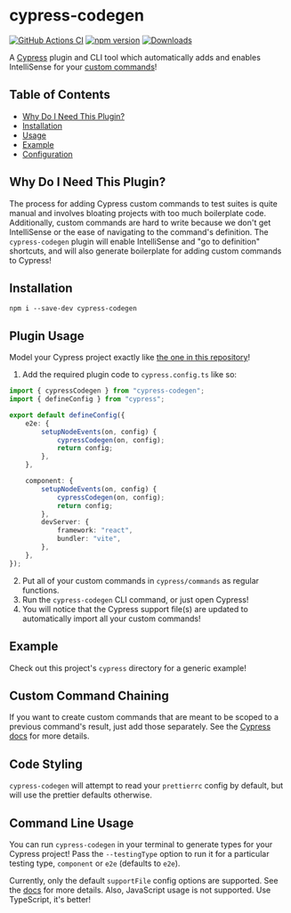 # cypress-codegen

[![GitHub Actions CI](https://github.com/ExpediaGroup/cypress-codegen/workflows/Release/badge.svg)](https://github.com/ExpediaGroup/cypress-codegen/actions?query=workflow%3ARelease)
[![npm version](https://badge.fury.io/js/cypress-codegen.svg)](https://www.npmjs.com/package/cypress-codegen)
[![Downloads](https://img.shields.io/npm/dm/cypress-codegen.svg)](https://www.npmjs.com/package/cypress-codegen)

A [Cypress](https://www.cypress.io/) plugin and CLI tool which automatically adds and enables IntelliSense for your [custom commands](https://docs.cypress.io/api/cypress-api/custom-commands)!

## Table of Contents

-   [Why Do I Need This Plugin?](#why-do-i-need-this-plugin)
-   [Installation](#installation)
-   [Usage](#usage)
-   [Example](#example)
-   [Configuration](#configuration)

## Why Do I Need This Plugin?

The process for adding Cypress custom commands to test suites is quite manual and involves bloating projects with too much boilerplate code.
Additionally, custom commands are hard to write because we don't get IntelliSense or the ease of navigating to the command's definition.
The `cypress-codegen` plugin will enable IntelliSense and "go to definition" shortcuts, and will also generate boilerplate for adding custom commands to Cypress!

## Installation

```shell
npm i --save-dev cypress-codegen
```

## Plugin Usage

Model your Cypress project exactly like [the one in this repository](https://github.com/ExpediaGroup/cypress-codegen/blob/main/cypress.config.ts)!

1. Add the required plugin code to `cypress.config.ts` like so:

```ts
import { cypressCodegen } from "cypress-codegen";
import { defineConfig } from "cypress";

export default defineConfig({
    e2e: {
        setupNodeEvents(on, config) {
            cypressCodegen(on, config);
            return config;
        },
    },

    component: {
        setupNodeEvents(on, config) {
            cypressCodegen(on, config);
            return config;
        },
        devServer: {
            framework: "react",
            bundler: "vite",
        },
    },
});
```

2. Put all of your custom commands in `cypress/commands` as regular functions.
3. Run the `cypress-codegen` CLI command, or just open Cypress!
4. You will notice that the Cypress support file(s) are updated to automatically import all your custom commands!

## Example

Check out this project's `cypress` directory for a generic example!

## Custom Command Chaining

If you want to create custom commands that are meant to be scoped to a previous command's result, just add those
separately. See the [Cypress docs](https://docs.cypress.io/api/cypress-api/custom-commands#Arguments)
for more details.

## Code Styling

`cypress-codegen` will attempt to read your `prettierrc` config by default, but will use the prettier defaults otherwise.

## Command Line Usage

You can run `cypress-codegen` in your terminal to generate types for your Cypress project!
Pass the `--testingType` option to run it for a particular testing type, `component` or `e2e` (defaults to `e2e`).

Currently, only the default `supportFile` config options are supported. See the [docs](https://docs.cypress.io/guides/references/configuration#Testing-Type-Specific-Options) for more details.
Also, JavaScript usage is not supported. Use TypeScript, it's better!
